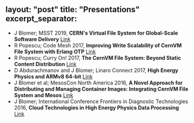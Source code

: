 layout: "post"
title:  "Presentations"
excerpt_separator: <!--more-->
---

- J Blomer; MSST 2019, **CERN's Virtual File System for Global-Scale Software Delivery** [Link](http://storageconference.us/2019/Invited/Blomer.slides.pdf)
- R Popescu; Code Mesh 2017, **Improving Write Scalability of CernVM File System with Erlang OTP** [Link](https://www.youtube.com/watch?v=9HUEk_hWku0)
- R Popescu; Curry On! 2017, **The CernVM File System: Beyond Static Content Distribution** [Link](https://www.youtube.com/watch?v=MyYx-xaL36k)
- D Abdurachmanov and J Blomer; Linaro Connect 2017, **High Energy Physics and ARMv8 64-bit** [Link](https://www.youtube.com/watch?v=71Yco-mTaYI)
- J Blomer et al; MesosCon North America 2016, **A Novel Approach for Distributing and Managing Container Images: Integrating CernVM File System and Mesos** [Link](https://mesosconna2016.sched.com/event/6jtr/a-novel-approach-for-distributing-and-managing-container-images-integrating-cernvm-file-system-and-mesos-jakob-blomer-cern-jie-yu-artem-harutyunyan-mesosphere)
- J Blomer; International Conference Frontiers in Diagnostic Technologies 2016, **Cloud Technologies in High Energy Physics Data Processing** [Link](https://ecsft.cern.ch/dist/web/hep-cloud.pdf)

<!--more-->
